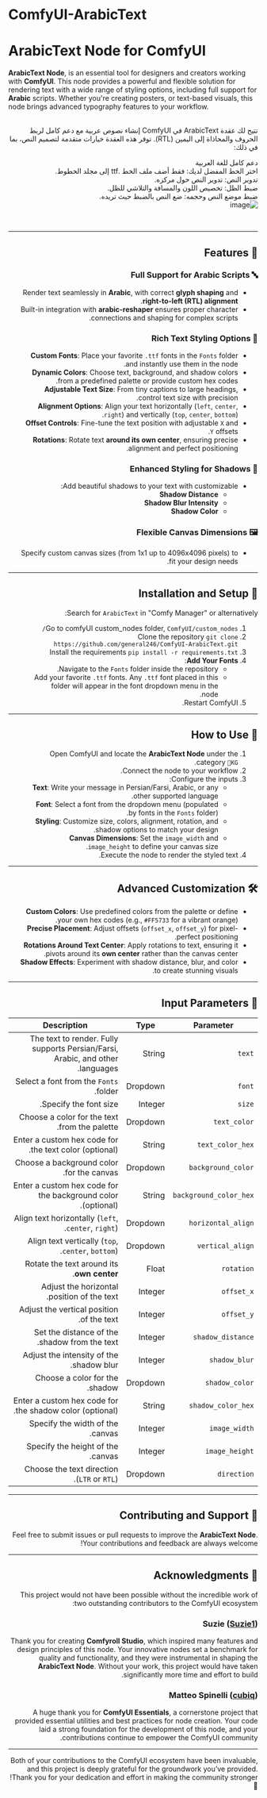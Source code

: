 # ComfyUI-ArabicText
# ArabicText Node for ComfyUI

**ArabicText Node**, is an essential tool for designers and creators working with **ComfyUI**. This node provides a powerful and flexible solution for rendering text with a wide range of styling options, including full support for **Arabic** scripts. Whether you're creating posters, or text-based visuals, this node brings advanced typography features to your workflow.
<br>
<br>
<div dir="rtl">
تتيح لك عقدة ArabicText في ComfyUI إنشاء نصوص عربية مع دعم كامل لربط الحروف والمحاذاة إلى اليمين (RTL). توفر هذه العقدة خيارات متقدمة لتصميم النص، بما في ذلك:

دعم كامل للغة العربية</br>
اختر الخط المفضل لديك: فقط أضف ملف الخط .ttf إلى مجلد الخطوط.<br>
تدوير النص: تدوير النص حول مركزه.<br>
ضبط الظل: تخصيص اللون والمسافة والتلاشي للظل.<br>
ضبط موضع النص وحجمه: ضع النص بالضبط حيث تريده.<br>
![image](https://github.com/user-attachments/assets/e36a0356-c246-4310-918c-3ed3f32756e4)


<br>

---

## 🌟 Features

### 🔤 **Full Support for Arabic Scripts**
- Render text seamlessly in **Arabic**, with correct **glyph shaping** and **right-to-left (RTL) alignment**. 
- Built-in integration with **arabic-reshaper** ensures proper character connections and shaping for complex scripts.

### 🎨 **Rich Text Styling Options**
- **Custom Fonts**: Place your favorite `.ttf` fonts in the `Fonts` folder and instantly use them in the node.
- **Dynamic Colors**: Choose text, background, and shadow colors from a predefined palette or provide custom hex codes.
- **Adjustable Text Size**: From tiny captions to large headings, control text size with precision.
- **Alignment Options**: Align your text horizontally (`left`, `center`, `right`) and vertically (`top`, `center`, `bottom`).
- **Offset Controls**: Fine-tune the text position with adjustable `X` and `Y` offsets.
- **Rotations**: Rotate text **around its own center**, ensuring precise alignment and perfect positioning.

### 🌌 **Enhanced Styling for Shadows**
- Add beautiful shadows to your text with customizable:
  - **Shadow Distance**
  - **Shadow Blur Intensity**
  - **Shadow Color**

### 🖼️ **Flexible Canvas Dimensions**
- Specify custom canvas sizes (from 1x1 up to 4096x4096 pixels) to fit your design needs.

---

## 📂 Installation and Setup

Search for `ArabicText` in "Comfy Manager" or alternatively:

1. Go to comfyUI custom_nodes folder, `ComfyUI/custom_nodes/`
2. Clone the repository `git clone https://github.com/general246/ComfyUI-ArabicText.git`
3. Install the requirements `pip install -r requirements.txt`
4. **Add Your Fonts**:
   - Navigate to the `Fonts` folder inside the repository.
   - Add your favorite `.ttf` fonts. Any `.ttf` font placed in this folder will appear in the font dropdown menu in the node.
5. Restart ComfyUI.

---

## 🚀 How to Use

1. Open ComfyUI and locate the **ArabicText Node** under the category `🎨KG`.
2. Connect the node to your workflow.
3. Configure the inputs:
   - **Text**: Write your message in Persian/Farsi, Arabic, or any other supported language.
   - **Font**: Select a font from the dropdown menu (populated by fonts in the `Fonts` folder).
   - **Styling**: Customize size, colors, alignment, rotation, and shadow options to match your design.
   - **Canvas Dimensions**: Set the `image_width` and `image_height` to define your canvas size.
4. Execute the node to render the styled text.

---

## 🛠️ Advanced Customization

- **Custom Colors**: Use predefined colors from the palette or define your own hex codes (e.g., `#FF5733` for a vibrant orange).
- **Precise Placement**: Adjust offsets (`offset_x`, `offset_y`) for pixel-perfect positioning.
- **Rotations Around Text Center**: Apply rotations to text, ensuring it pivots around its **own center** rather than the canvas center.
- **Shadow Effects**: Experiment with shadow distance, blur, and color to create stunning visuals.

---

## 📜 Input Parameters

| Parameter               | Type      | Description                                                                                     |
|-------------------------|-----------|-------------------------------------------------------------------------------------------------|
| `text`                 | String    | The text to render. Fully supports Persian/Farsi, Arabic, and other languages.                  |
| `font`                 | Dropdown  | Select a font from the `Fonts` folder.                                                         |
| `size`                 | Integer   | Specify the font size.                                                                          |
| `text_color`           | Dropdown  | Choose a color for the text from the palette.                                                   |
| `text_color_hex`       | String    | Enter a custom hex code for the text color (optional).                                          |
| `background_color`     | Dropdown  | Choose a background color for the canvas.                                                      |
| `background_color_hex` | String    | Enter a custom hex code for the background color (optional).                                    |
| `horizontal_align`     | Dropdown  | Align text horizontally (`left`, `center`, `right`).                                            |
| `vertical_align`       | Dropdown  | Align text vertically (`top`, `center`, `bottom`).                                              |
| `rotation`             | Float     | Rotate the text around its **own center**.                                                     |
| `offset_x`             | Integer   | Adjust the horizontal position of the text.                                                    |
| `offset_y`             | Integer   | Adjust the vertical position of the text.                                                      |
| `shadow_distance`      | Integer   | Set the distance of the shadow from the text.                                                   |
| `shadow_blur`          | Integer   | Adjust the intensity of the shadow blur.                                                        |
| `shadow_color`         | Dropdown  | Choose a color for the shadow.                                                                  |
| `shadow_color_hex`     | String    | Enter a custom hex code for the shadow color (optional).                                        |
| `image_width`          | Integer   | Specify the width of the canvas.                                                                |
| `image_height`         | Integer   | Specify the height of the canvas.                                                               |
| `direction`            | Dropdown  | Choose the text direction (`LTR` or `RTL`).                                                     |

---

## 📂 Contributing and Support

Feel free to submit issues or pull requests to improve the **ArabicText Node**. Your contributions and feedback are always welcome!

---

## 🙏 Acknowledgments

This project would not have been possible without the incredible work of two outstanding contributors to the ComfyUI ecosystem:

### **Suzie** ([Suzie1](https://github.com/Suzie1))  
Thank you for creating **Comfyroll Studio**, which inspired many features and design principles of this node. Your innovative nodes set a benchmark for quality and functionality, and they were instrumental in shaping the **ArabicText Node**. Without your work, this project would have taken significantly more time and effort to build.

### **Matteo Spinelli** ([cubiq](https://github.com/cubiq))  
A huge thank you for **ComfyUI Essentials**, a cornerstone project that provided essential utilities and best practices for node creation. Your code laid a strong foundation for the development of this node, and your contributions continue to empower the ComfyUI community.

---

Both of your contributions to the ComfyUI ecosystem have been invaluable, and this project is deeply grateful for the groundwork you’ve provided. Thank you for your dedication and effort in making the community stronger! 🌟

